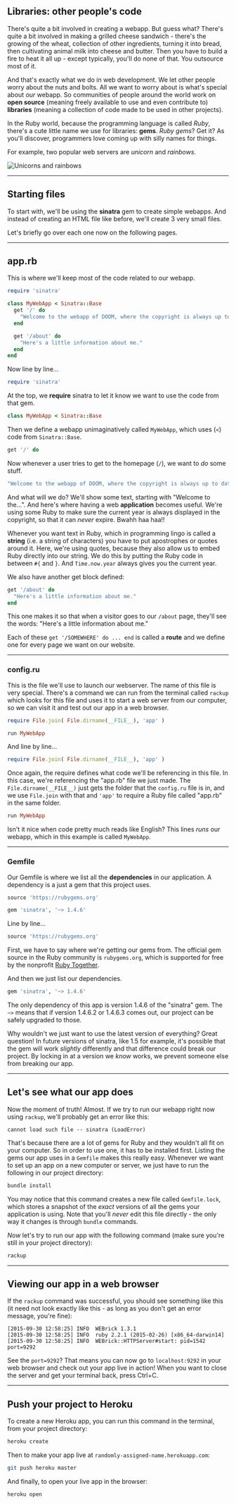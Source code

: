 ## Libraries: other people's code

There's quite a bit involved in creating a webapp. But guess what? There's quite a bit involved in making a grilled cheese sandwich - there's the growing of the wheat, collection of other ingredients, turning it into bread, then cultivating animal milk into cheese and butter. Then you have to build a fire to heat it all up - except typically, you'll do none of that. You outsource most of it.

And that's exactly what we do in web development. We let other people worry about the nuts and bolts. All we want to worry about is what's special about _our_ webapp. So communities of people around the world work on __open source__ (meaning freely available to use and even contribute to) __libraries__ (meaning a collection of code made to be used in other projects).

In the Ruby world, because the programming language is called _Ruby_, there's a cute little name we use for libraries: __gems__. _Ruby gems_? Get it? As you'll discover, programmers love coming up with silly names for things.

For example, two popular web servers are _unicorn_ and _rainbows_.

![Unicorns and rainbows](http://www.ancientlight.info/products/images_robes/unicorn_rainbow_fabric.jpg)

---

## Starting files

To start with, we'll be using the __sinatra__ gem to create simple webapps. And instead of creating an HTML file like before, we'll create 3 very small files.

Let's briefly go over each one now on the following pages.

---

## app.rb

This is where we'll keep most of the code related to our webapp.

``` ruby
require 'sinatra'

class MyWebApp < Sinatra::Base
  get '/' do
    "Welcome to the webapp of DOOM, where the copyright is always up to date! Copyright 2014-#{ Time.now.year } Your Name."
  end

  get '/about' do
    "Here's a little information about me."
  end
end
```

Now line by line...

``` ruby
require 'sinatra'
```

At the top, we __require__ sinatra to let it know we want to use the code from that gem.

``` ruby
class MyWebApp < Sinatra::Base
```

Then we define a webapp unimaginatively called `MyWebApp`, which uses (`<`) code from `Sinatra::Base`.

``` ruby
get '/' do
```

Now whenever a user tries to get to the homepage (`/`), we want to _do_ some stuff.

``` ruby
"Welcome to the webapp of DOOM, where the copyright is always up to date! Copyright 2014-#{ Time.now.year } Your Name."
```

And what will we do? We'll show some text, starting with "Welcome to the...". And here's where having a web __application__ becomes useful. We're using some Ruby to make sure the current year is always displayed in the copyright, so that it can _never_ expire. Bwahh haa haa!!

Whenever you want text in Ruby, which in programming lingo is called a __string__ (i.e. a string of characters) you have to put apostrophes or quotes around it. Here, we're using quotes, because they also allow us to embed Ruby directly into our string. We do this by putting the Ruby code in between `#{` and `}`. And `Time.now.year` always gives you the current year.

We also have another get block defined:

``` ruby
get '/about' do
  "Here's a little information about me."
end
```

This one makes it so that when a visitor goes to our `/about` page, they'll see the words: "Here's a little information about me."

Each of these `get '/SOMEWHERE' do ... end` is called a __route__ and we define one for every page we want on our website.

---

### config.ru

This is the file we'll use to launch our webserver. The name of this file is very special. There's a command we can run from the terminal called `rackup` which looks for this file and uses it to start a web server from our computer, so we can visit it and test out our app in a web browser.

``` ruby
require File.join( File.dirname(__FILE__), 'app' )

run MyWebApp
```

And line by line...

``` ruby
require File.join( File.dirname(__FILE__), 'app' )
```

Once again, the require defines what code we'll be referencing in this file. In this case, we're referencing the "app.rb" file we just made. The `File.dirname(__FILE__)` just gets the folder that the `config.ru` file is in, and we use `File.join` with that and `'app'` to require a Ruby file called "app.rb" in the same folder.

``` ruby
run MyWebApp
```

Isn't it nice when code pretty much reads like English? This lines _runs_ our webapp, which in this example is called `MyWebApp`.

---

### Gemfile

Our Gemfile is where we list all the __dependencies__ in our application. A dependency is a just a gem that this project uses.

``` ruby
source 'https://rubygems.org'

gem 'sinatra', '~> 1.4.6'
```

Line by line...

``` ruby
source 'https://rubygems.org'
```

First, we have to say where we're getting our gems from. The official gem source in the Ruby community is `rubygems.org`, which is supported for free by the nonprofit [Ruby Together](https://rubytogether.org/).

And then we just list our dependencies.

``` ruby
gem 'sinatra', '~> 1.4.6'
```

The only dependency of this app is version 1.4.6 of the "sinatra" gem. The `~>` means that if version 1.4.6.2 or 1.4.6.3 comes out, our project can be safely upgraded to those.

Why wouldn't we just want to use the latest version of everything? Great question! In future versions of sinatra, like 1.5 for example, it's possible that the gem will work _slightly_ differently and that difference could break our project. By locking in at a version we _know_ works, we prevent someone else from breaking our app.

---

## Let's see what our app does

Now the moment of truth! Almost. If we try to run our webapp right now using `rackup`, we'll probably get an error like this:

``` output
cannot load such file -- sinatra (LoadError)
```

That's because there are a lot of gems for Ruby and they wouldn't all fit on your computer. So in order to use one, it has to be installed first. Listing the gems our app uses in a `Gemfile` makes this really easy. Whenever we want to set up an app on a new computer or server, we just have to run the following in our project directory:

``` bash
bundle install
```

You may notice that this command creates a new file called `Gemfile.lock`, which stores a snapshot of the _exact_ versions of all the gems your application is using. Note that you'll _never_ edit this file directly - the only way it changes is through `bundle` commands.

_Now_ let's try to run our app with the following command (make sure you're still in your project directory):

``` bash
rackup
```

---

## Viewing our app in a web browser

If the `rackup` command was successful, you should see something like this (it need not look exactly like this - as long as you don't get an error message, you're fine):

``` output
[2015-09-30 12:58:25] INFO  WEBrick 1.3.1
[2015-09-30 12:58:25] INFO  ruby 2.2.1 (2015-02-26) [x86_64-darwin14]
[2015-09-30 12:58:25] INFO  WEBrick::HTTPServer#start: pid=1542 port=9292
```

See the `port=9292`? That means you can now go to `localhost:9292` in your web browser and check out your app live in action! When you want to close the server and get your terminal back, press Ctrl+C.

---

## Push your project to Heroku

To create a new Heroku app, you can run this command in the terminal, from your project directory:

``` bash
heroku create
```

Then to make your app live at `randomly-assigned-name.herokuapp.com`:

``` bash
git push heroku master
```

And finally, to open your live app in the browser:

``` bash
heroku open
```
